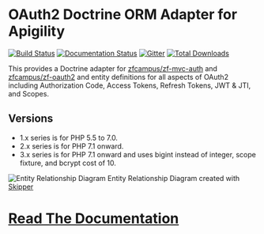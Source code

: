 OAuth2 Doctrine ORM Adapter for Apigility
=========================================

[![Build Status](https://travis-ci.org/API-Skeletons/zf-oauth2-doctrine.svg)](https://travis-ci.org/API-Skeletons/zf-oauth2-doctrine)
[![Documentation Status](https://readthedocs.org/projects/doctrine-in-apigility-docs/badge/?version=latest)](http://doctrine-in-apigility-docs.readthedocs.io/en/latest/zf-oauth2-doctrine/index.html)
[![Gitter](https://badges.gitter.im/api-skeletons/open-source.svg)](https://gitter.im/api-skeletons/open-source)
[![Total Downloads](https://poser.pugx.org/api-skeletons/zf-oauth2-doctrine/downloads)](https://packagist.org/packages/api-skeletons/zf-oauth2-doctrine)

This provides a Doctrine adapter for [zfcampus/zf-mvc-auth](https://github.com/zfcampus/zf-mvc-auth) and [zfcampus/zf-oauth2](https://github.com/zfcampus/zf-oauth2) and entity definitions for all aspects of OAuth2 including Authorization Code, Access Tokens, Refresh Tokens, JWT & JTI, and Scopes.


Versions
--------

* 1.x series is for PHP 5.5 to 7.0.  
* 2.x series is for PHP 7.1 onward.
* 3.x series is for PHP 7.1 onward and uses bigint instead of integer, scope fixture, and bcrypt cost of 10.

![Entity Relationship Diagram](https://raw.githubusercontent.com/API-Skeletons/zf-oauth2-doctrine/master/media/oauth2-doctrine-erd.png)
Entity Relationship Diagram created with [Skipper](https://skipper18.com)

[Read The Documentation](http://doctrine-in-apigility-docs.readthedocs.io/en/latest/zf-oauth2-doctrine/index.html)
======
